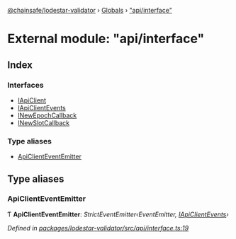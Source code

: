 [@chainsafe/lodestar-validator](../README.md) › [Globals](../globals.md) › ["api/interface"](_api_interface_.md)

# External module: "api/interface"

## Index

### Interfaces

* [IApiClient](../interfaces/_api_interface_.iapiclient.md)
* [IApiClientEvents](../interfaces/_api_interface_.iapiclientevents.md)
* [INewEpochCallback](../interfaces/_api_interface_.inewepochcallback.md)
* [INewSlotCallback](../interfaces/_api_interface_.inewslotcallback.md)

### Type aliases

* [ApiClientEventEmitter](_api_interface_.md#apiclienteventemitter)

## Type aliases

###  ApiClientEventEmitter

Ƭ **ApiClientEventEmitter**: *StrictEventEmitter‹EventEmitter, [IApiClientEvents](../interfaces/_api_interface_.iapiclientevents.md)›*

*Defined in [packages/lodestar-validator/src/api/interface.ts:19](https://github.com/ChainSafe/lodestar/blob/d092a7def/packages/lodestar-validator/src/api/interface.ts#L19)*
